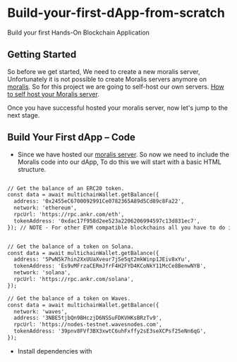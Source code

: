 # Build-your-first-dApp-from-scratch
Build your first Hands-On Blockchain Application

## Getting Started

So before we get started, We need to create a new moralis server, Unfortunately it is not possible to create Moralis servers anymore on [moralis](https://moralis.io/). So for this project we are going to self-host our own servers. [How to self host your Moralis server](https://docs.moralis.io/docs/run-parse-server-locally).

Once you have successful hosted your moralis server, now let's jump to the next stage.

## Build Your First dApp – Code

- Since we have hosted our [moralis server](https://moralis.io/). So now we need to include the Moralis code into our dApp, To do this we will start with a basic HTML structure.

```html

// Get the balance of an ERC20 token.
const data = await multichainWallet.getBalance({
  address: '0x2455eC6700092991Ce0782365A89d5Cd89c8Fa22',
  network: 'ethereum',
  rpcUrl: 'https://rpc.ankr.com/eth',
  tokenAddress: '0xdac17f958d2ee523a2206206994597c13d831ec7',
}); // NOTE - For other EVM compatible blockchains all you have to do is change the rpcUrl.


// Get the balance of a token on Solana.
const data = await multichainWallet.getBalance({
  address: '5PwN5k7hin2XxUUaXveur7jSe5qt2mkWinp1JEiv8xYu',
  tokenAddress: 'Es9vMFrzaCERmJfrF4H2FYD4KCoNkY11McCe8BenwNYB',
  network: 'solana',
  rpcUrl: 'https://rpc.ankr.com/solana',
});

// Get the balance of a token on Waves.
const data = await multichainWallet.getBalance({
  network: 'waves',
  address: '3NBE5tjbQn9BHczjD6NSSuFDKVHKsBRzTv9',
  rpcUrl: 'https://nodes-testnet.wavesnodes.com',
  tokenAddress: '39pnv8FVf3BX3xwtC6uhFxffy2sE3seXCPsf25eNn6qG',
});
```

- Install dependencies with  
